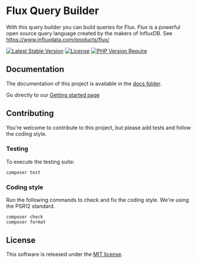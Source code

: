 # Flux Query Builder

With this query builder you can build queries for Flux. Flux is a powerful open source query language created by the makers of InfluxDB. See https://www.influxdata.com/products/flux/

[![Latest Stable Version](http://poser.pugx.org/arendsen/fluxquerybuilder/v)](https://packagist.org/packages/arendsen/fluxquerybuilder)
[![License](http://poser.pugx.org/arendsen/fluxquerybuilder/license)](https://packagist.org/packages/arendsen/fluxquerybuilder) 
[![PHP Version Require](http://poser.pugx.org/arendsen/fluxquerybuilder/require/php)](https://packagist.org/packages/arendsen/fluxquerybuilder)

## Documentation 
The documentation of this project is available in the [docs folder](docs/00-index.md).

Go directly to our [Getting started page](docs/01-getting-started.md)

## Contributing
You're welcome to contribute to this project, but please add tests and follow the coding style.

### Testing
To execute the testing suite:

```
composer test
```

### Coding style

Run the following commands to check and fix the coding style. We're using the PSR12 standard.

```
composer check
composer format
```

## License

This software is released under the [MIT license](LICENSE).